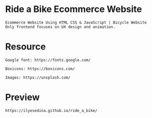 # Ride a Bike Ecommerce Website

    Ecommerce Website Using HTML CSS & JavaScript | Bicycle Website
    Only frontend focuses on UX design and animation.
# Resource

    Google font: https://fonts.google.com/

    Boxicons: https://boxicons.com/

    Images: https://unsplash.com/

# Preview
    https://ilyesedina.github.io/ride_a_bike/
